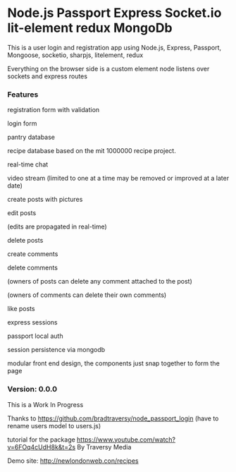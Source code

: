 # Node.js  Passport Express Socket.io lit-element redux MongoDb 

This is a user login and registration app using
 Node.js,
 Express,
 Passport,
 Mongoose,
 socketio,
 sharpjs,
 litelement,
 redux

Everything on the browser side is a custom element
node listens over sockets and express routes


### Features

registration form with validation

login form

pantry database

recipe database based on the mit 1000000 recipe project.

real-time chat <todo>

video stream (limited to one at a time may be removed or improved at a later date) <todo>

create posts with pictures

edit posts

  (edits are propagated in real-time)

delete posts

create comments

delete comments

  (owners of posts can delete any comment attached to the post)

  (owners of comments can delete their own comments)

like posts

express sessions

passport local auth

session persistence via mongodb

modular front end design, the components just snap together to form the page



### Version: 0.0.0

This is a Work In Progress

Thanks to https://github.com/bradtraversy/node_passport_login (have to rename users model to users.js)

tutorial for the package https://www.youtube.com/watch?v=6FOq4cUdH8k&t=2s By Traversy Media

Demo site: http://newlondonweb.con/recipes




